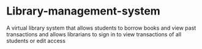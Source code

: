 # Library-management-system
A virtual library system that allows students to borrow books and view past transactions and allows librarians to sign in to view transactions of all students or edit access 
